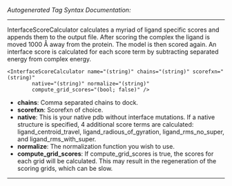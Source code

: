 _Autogenerated Tag Syntax Documentation:_

---
InterfaceScoreCalculator calculates a myriad of ligand specific scores and appends them to the output file. After scoring the complex the ligand is moved 1000 Å away from the protein. The model is then scored again. An interface score is calculated for each score term by subtracting separated energy from complex energy.

```
<InterfaceScoreCalculator name="(string)" chains="(string)" scorefxn="(string)"
        native="(string)" normalize="(string)"
        compute_grid_scores="(bool; false)" />
```

-   **chains**: Comma separated chains to dock.
-   **scorefxn**: Scorefxn of choice.
-   **native**: This is your native pdb without interface mutations. If a native structure is specified, 4 additional score terms are calculated: ligand_centroid_travel, ligand_radious_of_gyration, ligand_rms_no_super, and ligand_rms_with_super.
-   **normalize**: The normalization function you wish to use.
-   **compute_grid_scores**: If compute_grid_scores is true, the scores for each grid will be calculated. This may result in the regeneration of the scoring grids, which can be slow.

---
